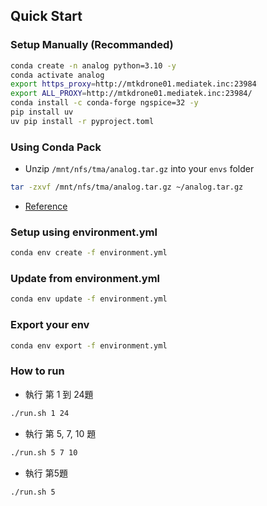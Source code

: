 ## Quick Start

### Setup Manually (Recommanded)

```bash
conda create -n analog python=3.10 -y
conda activate analog
export https_proxy=http://mtkdrone01.mediatek.inc:23984
export ALL_PROXY=http://mtkdrone01.mediatek.inc:23984/
conda install -c conda-forge ngspice=32 -y
pip install uv
uv pip install -r pyproject.toml
```

### Using Conda Pack

- Unzip `/mnt/nfs/tma/analog.tar.gz` into your `envs` folder

```bash
tar -zxvf /mnt/nfs/tma/analog.tar.gz ~/analog.tar.gz
```

- [Reference](https://blog.csdn.net/ds1302__/article/details/120027173)

### Setup using environment.yml

```bash
conda env create -f environment.yml
```

### Update from environment.yml

```bash
conda env update -f environment.yml
```

### Export your env

```bash
conda env export -f environment.yml
```

### How to run

- 執行 第 1 到 24題

```bash
./run.sh 1 24
```

- 執行 第 5, 7, 10 題

```bash
./run.sh 5 7 10
```

- 執行 第5題

```bash
./run.sh 5
```
